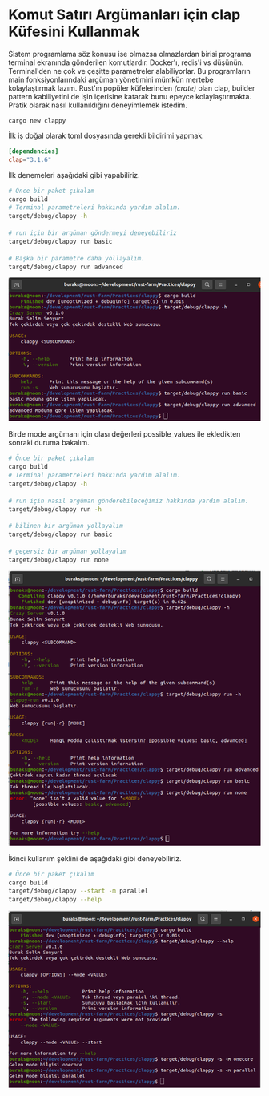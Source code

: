 # Komut Satırı Argümanları için clap Küfesini Kullanmak

Sistem programlama söz konusu ise olmazsa olmazlardan birisi programa terminal ekranında gönderilen komutlardır. Docker'ı, redis'i vs düşünün. Terminal'den ne çok ve çeşitte parametreler alabiliyorlar. Bu programların main fonksiyonlarındaki argüman yönetimini mümkün mertebe kolaylaştırmak lazım. Rust'ın popüler küfelerinden _(crate)_ olan clap, builder pattern kabiliyetini de işin içerisine katarak bunu epeyce kolaylaştırmakta. Pratik olarak nasıl kullanıldığını deneyimlemek istedim.

```shell
cargo new clappy
```

İlk iş doğal olarak toml dosyasında gerekli bildirimi yapmak.

```toml
[dependencies]
clap="3.1.6"
```

İlk denemeleri aşağıdaki gibi yapabiliriz.

```bash
# Önce bir paket çıkalım
cargo build
# Terminal parametreleri hakkında yardım alalım.
target/debug/clappy -h

# run için bir argüman göndermeyi deneyebiliriz
target/debug/clappy run basic

# Başka bir parametre daha yollayalım.
target/debug/clappy run advanced
```

![../images/clappy_2.png](../images/clappy_2.png)

Birde mode argümanı için olası değerleri possible_values ile ekledikten sonraki duruma bakalım.

```bash
# Önce bir paket çıkalım
cargo build
# Terminal parametreleri hakkında yardım alalım.
target/debug/clappy -h

# run için nasıl argüman gönderebileceğimiz hakkında yardım alalım.
target/debug/clappy run -h

# bilinen bir argüman yollayalım
target/debug/clappy run basic

# geçersiz bir argüman yollayalım
target/debug/clappy run none
```

![../images/clappy_3.png](../images/clappy_3.png)

İkinci kullanım şeklini de aşağıdaki gibi deneyebiliriz.

```bash
# Önce bir paket çıkalım
cargo build
target/debug/clappy --start -m parallel
target/debug/clappy --help
```
![../images/clappy_1.png](../images/clappy_1.png)
